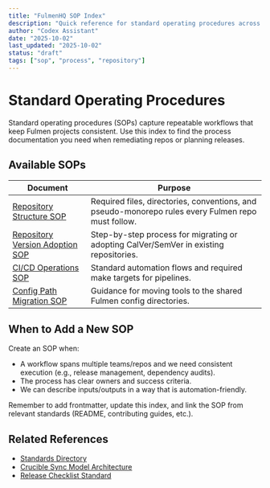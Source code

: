 ```yaml
---
title: "FulmenHQ SOP Index"
description: "Quick reference for standard operating procedures across Fulmen repositories"
author: "Codex Assistant"
date: "2025-10-02"
last_updated: "2025-10-02"
status: "draft"
tags: ["sop", "process", "repository"]
---
```


# Standard Operating Procedures

Standard operating procedures (SOPs) capture repeatable workflows that keep Fulmen projects consistent. Use this index to find the process documentation you need when remediating repos or planning releases.

## Available SOPs

| Document                                                          | Purpose                                                                                            |
| ----------------------------------------------------------------- | -------------------------------------------------------------------------------------------------- |
| [Repository Structure SOP](repository-structure.md)               | Required files, directories, conventions, and pseudo-monorepo rules every Fulmen repo must follow. |
| [Repository Version Adoption SOP](repository-version-adoption.md) | Step-by-step process for migrating or adopting CalVer/SemVer in existing repositories.             |
| [CI/CD Operations SOP](cicd-operations.md)                        | Standard automation flows and required make targets for pipelines.                                 |
| [Config Path Migration SOP](config-path-migration.md)             | Guidance for moving tools to the shared Fulmen config directories.                                 |

## When to Add a New SOP

Create an SOP when:

- A workflow spans multiple teams/repos and we need consistent execution (e.g., release management, dependency audits).
- The process has clear owners and success criteria.
- We can describe inputs/outputs in a way that is automation-friendly.

Remember to add frontmatter, update this index, and link the SOP from relevant standards (README, contributing guides, etc.).

## Related References

- [Standards Directory](../standards/README.md)
- [Crucible Sync Model Architecture](../architecture/sync-model.md)
- [Release Checklist Standard](../standards/release-checklist-standard.md)
